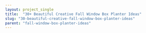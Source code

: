 ```yaml
---
layout: project_single
title:  "30+ Beautiful Creative Fall Window Box Planter Ideas"
slug: "30-beautiful-creative-fall-window-box-planter-ideas"
parent: "fall-window-box-planter-ideas"
---
```

 